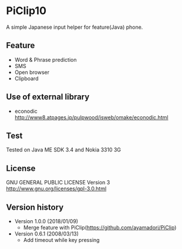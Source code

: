 # PiClip10
A simple Japanese input helper for feature(Java) phone.  

## Feature
- Word & Phrase prediction
- SMS
- Open browser
- Clipboard

## Use of external library
- econodic http://www8.atpages.jp/pulpwood/isweb/omake/econodic.html

## Test
Tested on Java ME SDK 3.4 and Nokia 3310 3G

## License
GNU GENERAL PUBLIC LICENSE Version 3    
http://www.gnu.org/licenses/gpl-3.0.html

## Version history
- Version 1.0.0 (2018/01/09)
  * Merge feature with PiClip(https://github.com/ayamadori/PiClip)
- Version 0.6.1 (2008/03/13)
  * Add timeout while key pressing
